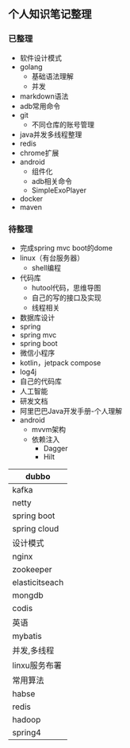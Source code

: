 ## 个人知识笔记整理

### 已整理

- 软件设计模式
- golang
  - 基础语法理解
  - 并发
- markdown语法
- adb常用命令
- git
  - 不同仓库的账号管理
- java并发多线程整理
- redis
- chrome扩展
- android
  - 组件化
  - adb相关命令
  - SimpleExoPlayer
- docker
- maven

### 待整理

- 完成spring mvc boot的dome
- linux（有台服务器）
  - shell编程
- 代码库
  - hutool代码，思维导图
  - 自己的写的接口及实现
  - 线程相关
- 数据库设计
- spring
- spring mvc
- spring boot
- 微信小程序
- kotlin，jetpack compose
- log4j
- 自己的代码库
- 人工智能
- 研发文档
- 阿里巴巴Java开发手册-个人理解
- android
  - mvvm架构
  - 依赖注入
    - Dagger 
    - Hilt 



| dubbo          |
| -------------- |
| kafka          |
| netty          |
| spring boot    |
| spring cloud   |
| 设计模式       |
| nginx          |
| zookeeper      |
| elasticitseach |
| mongdb         |
| codis          |
| 英语           |
| mybatis        |
| 并发,多线程    |
| linxu服务布署  |
| 常用算法       |
| habse          |
| redis          |
| hadoop         |
| spring4        |
